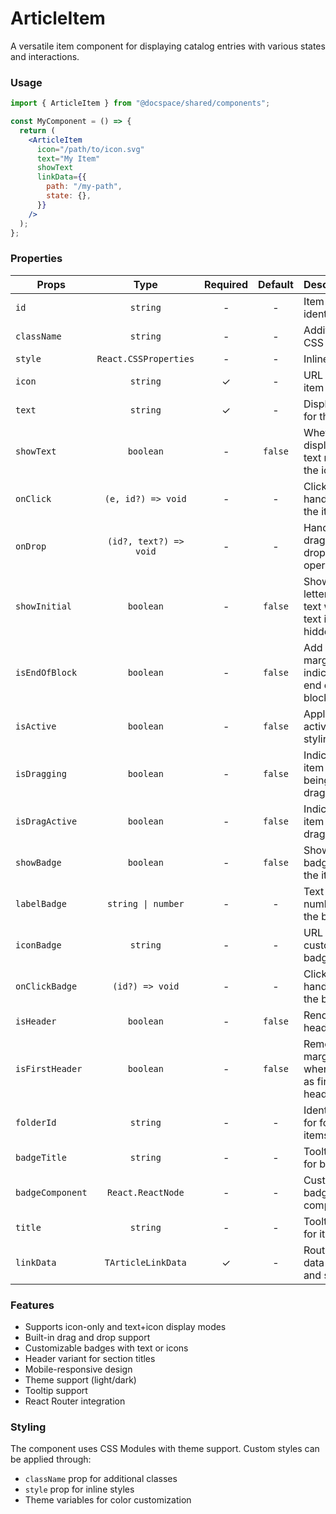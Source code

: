 # ArticleItem

A versatile item component for displaying catalog entries with various states and interactions.

### Usage

```jsx
import { ArticleItem } from "@docspace/shared/components";

const MyComponent = () => {
  return (
    <ArticleItem
      icon="/path/to/icon.svg"
      text="My Item"
      showText
      linkData={{
        path: "/my-path",
        state: {},
      }}
    />
  );
};
```

### Properties

| Props            |          Type          | Required | Default | Description                                   |
| ---------------- | :--------------------: | :------: | :-----: | --------------------------------------------- |
| `id`             |        `string`        |    -     |    -    | Item identifier                               |
| `className`      |        `string`        |    -     |    -    | Additional CSS class                          |
| `style`          | `React.CSSProperties`  |    -     |    -    | Inline styles                                 |
| `icon`           |        `string`        |    ✓     |    -    | URL of the item icon                          |
| `text`           |        `string`        |    ✓     |    -    | Display text for the item                     |
| `showText`       |       `boolean`        |    -     | `false` | Whether to display the text next to the icon  |
| `onClick`        |   `(e, id?) => void`   |    -     |    -    | Click handler for the item                    |
| `onDrop`         | `(id?, text?) => void` |    -     |    -    | Handler for drag and drop operations          |
| `showInitial`    |       `boolean`        |    -     | `false` | Show first letter of text when text is hidden |
| `isEndOfBlock`   |       `boolean`        |    -     | `false` | Add bottom margin to indicate end of a block  |
| `isActive`       |       `boolean`        |    -     | `false` | Apply active state styling                    |
| `isDragging`     |       `boolean`        |    -     | `false` | Indicate item is being dragged                |
| `isDragActive`   |       `boolean`        |    -     | `false` | Indicate item is a drag target                |
| `showBadge`      |       `boolean`        |    -     | `false` | Show a badge on the item                      |
| `labelBadge`     |   `string \| number`   |    -     |    -    | Text or number for the badge                  |
| `iconBadge`      |        `string`        |    -     |    -    | URL of custom badge icon                      |
| `onClickBadge`   |    `(id?) => void`     |    -     |    -    | Click handler for the badge                   |
| `isHeader`       |       `boolean`        |    -     | `false` | Render as a header item                       |
| `isFirstHeader`  |       `boolean`        |    -     | `false` | Remove top margin when used as first header   |
| `folderId`       |        `string`        |    -     |    -    | Identifier for folder items                   |
| `badgeTitle`     |        `string`        |    -     |    -    | Tooltip text for badge                        |
| `badgeComponent` |   `React.ReactNode`    |    -     |    -    | Custom badge component                        |
| `title`          |        `string`        |    -     |    -    | Tooltip text for item                         |
| `linkData`       |   `TArticleLinkData`   |    ✓     |    -    | Routing data (path and state)                 |

### Features

- Supports icon-only and text+icon display modes
- Built-in drag and drop support
- Customizable badges with text or icons
- Header variant for section titles
- Mobile-responsive design
- Theme support (light/dark)
- Tooltip support
- React Router integration

### Styling

The component uses CSS Modules with theme support. Custom styles can be applied through:

- `className` prop for additional classes
- `style` prop for inline styles
- Theme variables for color customization
